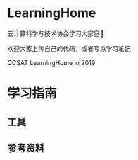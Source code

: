 # LearningHome

云计算科学与技术协会学习大家庭🎄

欢迎大家上传自己的代码，或者写点学习笔记

CCSAT LearningHome in 2019

# 学习指南

## 工具

## 参考资料